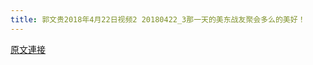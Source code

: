 ```yaml
---
title: 郭文贵2018年4月22日视频2 20180422_3那一天的美东战友聚会多么的美好！
---
```


[原文連接](https://gnews.org/ThreadView/53477176)


